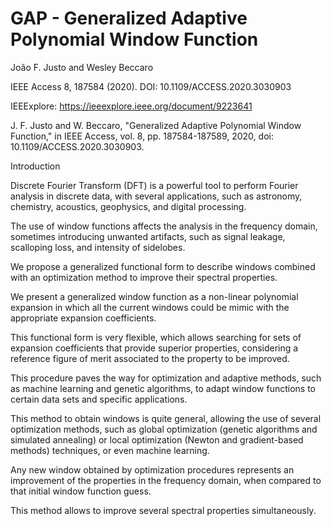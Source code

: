 # GAP - Generalized Adaptive Polynomial Window Function

João F. Justo and Wesley Beccaro 

IEEE Access 8, 187584 (2020).  DOI: 10.1109/ACCESS.2020.3030903

IEEExplore: https://ieeexplore.ieee.org/document/9223641


J. F. Justo and W. Beccaro, "Generalized Adaptive Polynomial Window Function," in IEEE Access, vol. 8, pp. 187584-187589, 2020, doi: 10.1109/ACCESS.2020.3030903.


Introduction

Discrete Fourier Transform (DFT) is a powerful tool to perform Fourier analysis in discrete data, with several applications, such as astronomy, chemistry, acoustics, geophysics, and digital processing.

The use of window functions affects the analysis in the frequency domain, sometimes introducing unwanted artifacts, such as signal leakage, scalloping loss, and intensity of sidelobes.

We propose a generalized functional form to describe windows combined with an optimization method to improve their spectral properties.

We present a generalized window function as a non-linear polynomial expansion in which all the current windows could be mimic with the appropriate expansion coefficients. 

This functional form is very flexible, which allows searching for sets of expansion coefficients that provide superior properties, considering a reference figure of merit associated to the property to be improved. 

This procedure paves the way for optimization and adaptive methods, such as machine learning and genetic algorithms, to adapt window functions to certain data sets and specific applications. 

This method to obtain windows is quite general, allowing the use of several optimization methods, such as global optimization (genetic algorithms and simulated annealing) or local optimization (Newton and gradient-based methods) techniques, or even machine learning.

Any new window obtained by optimization procedures represents an improvement of the properties in the frequency domain, when compared to that initial window function guess.

This method allows to improve several spectral properties simultaneously.
